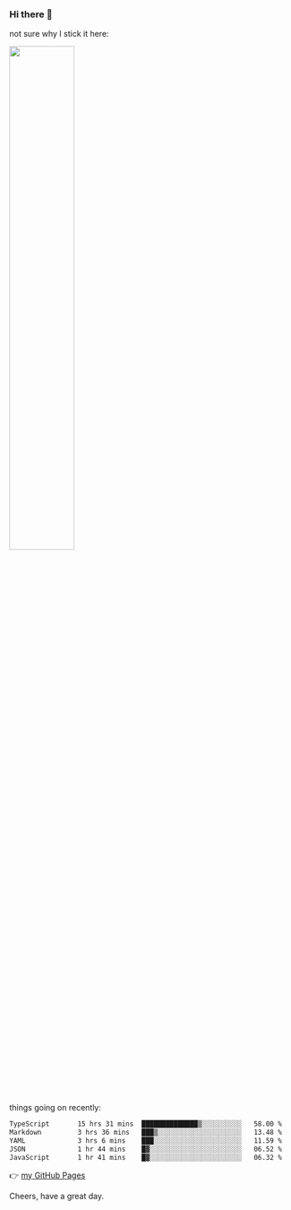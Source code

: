 ### Hi there 👋

not sure why I stick it here:

[<img width="48%" src="https://github-readme-stats.vercel.app/api?username=ykzhukian&show_icons=true&theme=dracula">](https://github.com/anuraghazra/github-readme-stats)


things going on recently:

<!--START_SECTION:waka-->

```txt
TypeScript       15 hrs 31 mins  ██████████████▒░░░░░░░░░░   58.00 %
Markdown         3 hrs 36 mins   ███▒░░░░░░░░░░░░░░░░░░░░░   13.48 %
YAML             3 hrs 6 mins    ███░░░░░░░░░░░░░░░░░░░░░░   11.59 %
JSON             1 hr 44 mins    █▓░░░░░░░░░░░░░░░░░░░░░░░   06.52 %
JavaScript       1 hr 41 mins    █▓░░░░░░░░░░░░░░░░░░░░░░░   06.32 %
```

<!--END_SECTION:waka-->

👉 [my GitHub Pages](https://ykzhukian.github.io)

Cheers, have a great day.


